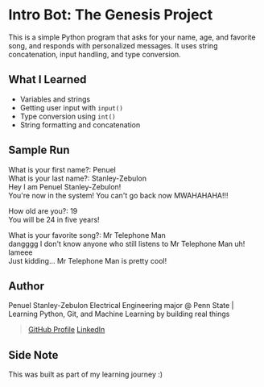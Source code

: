 # Intro Bot: The Genesis Project

This is a simple Python program that asks for your name, age, and favorite song, and responds with personalized messages. It uses string concatenation, input handling, and type conversion.

## What I Learned
- Variables and strings
- Getting user input with `input()`
- Type conversion using `int()`
- String formatting and concatenation

## Sample Run
What is your first name?: Penuel  
What is your last name?: Stanley-Zebulon  
Hey I am Penuel Stanley-Zebulon!  
You're now in the system! You can't go back now MWAHAHAHA!!!

How old are you?: 19  
You will be 24 in five years!

What is your favorite song?: Mr Telephone Man  
dangggg I don't know anyone who still listens to  Mr Telephone Man uh! lameee  
Just kidding...  Mr Telephone Man is pretty cool!


## Author
Penuel Stanley-Zebulon
Electrical Engineering major @ Penn State | Learning Python, Git, and Machine Learning by building real things

> [GitHub Profile](https://github.com/iampenuel)
> [LinkedIn](www.linkedin.com/in/penuel-stanley-zebulon)

## Side Note
This was built as part of my learning journey  :)
